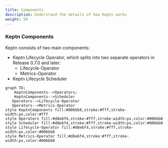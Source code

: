 ```yaml
---
title: Components
description: Understand the details of how Keptn works
weight: 50
---
```


### Keptn Components

Keptn consists of two main components:

* Keptn Lifecycle Operator, which splits into two separate operators
  in Release 0.7.0 and later:
  * Lifecycle-Operator
  * Metrics-Operator
* Keptn Lifecycle Scheduler

```mermaid
graph TD;
    KeptnComponents-->Operators;
    KeptnComponents-->Scheduler
   Operators-->Lifecycle-Operator
   Operators-->Metrics-Operator
style KeptnComponents fill:#006bb8,stroke:#fff,stroke-width:px,color:#fff
style Operators fill:#d8e6f4,stroke:#fff,stroke-width:px,color:#006bb8
style Scheduler fill:#d8e6f4,stroke:#fff,stroke-width:px,color:#006bb8
style Lifecycle-Operator fill:#d8e6f4,stroke:#fff,stroke-width:px,color:#006bb8
style Metrics-Operator fill:#d8e6f4,stroke:#fff,stroke-width:px,color:#006bb8
```
